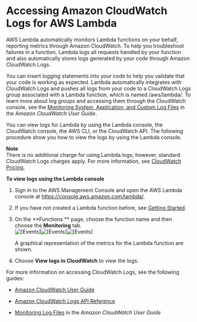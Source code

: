 # Accessing Amazon CloudWatch Logs for AWS Lambda<a name="monitoring-functions-logs"></a>

AWS Lambda automatically monitors Lambda functions on your behalf, reporting metrics through Amazon CloudWatch\. To help you troubleshoot failures in a function, Lambda logs all requests handled by your function and also automatically stores logs generated by your code through Amazon CloudWatch Logs\. 

You can insert logging statements into your code to help you validate that your code is working as expected\. Lambda automatically integrates with CloudWatch Logs and pushes all logs from your code to a CloudWatch Logs group associated with a Lambda function, which is named /aws/lambda/*<function name>*\. To learn more about log groups and accessing them through the CloudWatch console, see the [Monitoring System, Application, and Custom Log Files](http://docs.aws.amazon.com/AmazonCloudWatch/latest/DeveloperGuide/WhatIsCloudWatchLogs.html) in the *Amazon CloudWatch User Guide*\. 

You can view logs for Lambda by using the Lambda console, the CloudWatch console, the AWS CLI, or the CloudWatch API\. The following procedure show you how to view the logs by using the Lambda console\. 

**Note**  
There is no additional charge for using Lambda logs; however, standard CloudWatch Logs charges apply\. For more information, see [CloudWatch Pricing\.](https://aws.amazon.com/cloudwatch/pricing/)

**To view logs using the Lambda console**

1. Sign in to the AWS Management Console and open the AWS Lambda console at [https://console\.aws\.amazon\.com/lambda/](https://console.aws.amazon.com/lambda/)\.

1. If you have not created a Lambda function before, see [Getting Started](getting-started.md)\.

1. On the **Functions ** page, choose the function name and then choose the **Monitoring** tab\.  
![\[Events\]](http://docs.aws.amazon.com/lambda/latest/dg/images/metrics-functions-list.png)![\[Events\]](http://docs.aws.amazon.com/lambda/latest/dg/)![\[Events\]](http://docs.aws.amazon.com/lambda/latest/dg/)

   A graphical representation of the metrics for the Lambda function are shown\.

1. Choose **View logs in CloudWatch** to view the logs\.

For more information on accessing CloudWatch Logs, see the following guides:

+ [Amazon CloudWatch User Guide](http://docs.aws.amazon.com/AmazonCloudWatch/latest/DeveloperGuide/)

+ [Amazon CloudWatch Logs API Reference](http://docs.aws.amazon.com/AmazonCloudWatchLogs/latest/APIReference/)

+ [Monitoring Log Files](http://docs.aws.amazon.com/AmazonCloudWatch/latest/DeveloperGuide/WhatIsCloudWatchLogs.html) in the *Amazon CloudWatch User Guide*